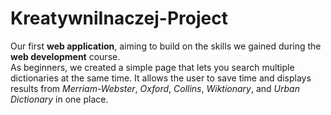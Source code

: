 # KreatywniInaczej-Project
Our first **web application**, aiming to build on the skills we gained during the **web development** course. 
<br>
As beginners, we created a simple page that lets you search multiple dictionaries at the same time. It allows the user to save time and displays results from *Merriam-Webster*, *Oxford*, *Collins*, *Wiktionary*, and *Urban Dictionary* in one place.
